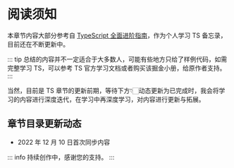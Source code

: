 # 阅读须知

本章节内容大部分参考自 [TypeScript 全面进阶指南](https://juejin.cn/book/7086408430491172901)，作为个人学习 TS 备忘录，目前还在不断更新中。

::: tip
总结的内容并不一定适合于大多数人，可能有些地方只给了样例代码，如需完整学习 TS，可以参考 TS 官方学习文档或者购买该掘金小册，给原作者支持。
:::


当然，目前是 TS 章节的更新前期，等待下方👇🏻动态更新为已完成时，我会将学习的内容进行深度迭代，在学习中再深度学习，对内容进行更新与拓展。

## 章节目录更新动态

- 2022 年 12 月 10 日首次同步内容


::: info
持续创作中，感谢您的支持。
:::